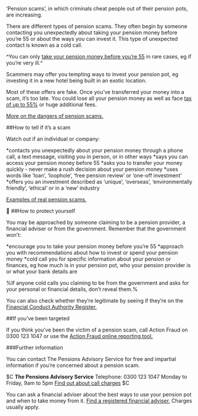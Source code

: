 ‘Pension scams’, in which criminals cheat people out of their pension pots, are increasing.

There are different types of pension scams. They often begin by someone contacting you unexpectedly about taking your pension money before you’re 55 or about the ways you can invest it. This type of unexpected contact is known as a cold call.

^You can only [take your pension money before you’re 55](/early-retirement-pension/personal-and-workplace-pensions) in rare cases, eg if you’re very ill.^

Scammers may offer you tempting ways to invest your pension pot, eg investing it in a new hotel being built in an exotic location.

Most of these offers are fake. Once you’ve transferred your money into a scam, it’s too late. You could lose all your pension money as well as face [tax of up to 55%](/tax-on-pension/higher-tax-on-unauthorised-payments) or huge additional fees.

[More on the dangers of pension scams.](http://www.thepensionsregulator.gov.uk/pension-scams.aspx)


##How to tell if it’s a scam

Watch out if an individual or company:

*contacts you unexpectedly about your pension money through a phone call, a text message, visiting you in person, or in other ways
*says you can access your pension money before 55
*asks you to transfer your money quickly - never make a rush decision about your pension money
*uses words like ‘loan’, ‘loophole’, ‘free pension review’ or ‘one-off investment’
*offers you an investment described as ‘unique’, ‘overseas’, ‘environmentally friendly’, ‘ethical’ or in a ‘new’ industry


[Examples of real pension scams.](http://www.pensionsadvisoryservice.org.uk/publications-files/uploads/pension-scam-booklet_7_page.pdf)





##How to protect yourself

You may be approached by someone claiming to be a pension provider, a financial adviser or from the government. Remember that the government won’t:

*encourage you to take your pension money before you’re 55
*approach you with recommendations about how to invest or spend your pension money
*cold call you for specific information about your pension or finances, eg how much is in your pension pot, who your pension provider is or what your bank details are

%If anyone cold calls you claiming to be from the government and asks for your personal or financial details, don’t reveal them.%

You can also check whether they’re legitimate by seeing if they’re on the [Financial Conduct Authority Register.](http://www.fca.org.uk/register)


##If you’ve been targeted


If you think you've been the victim of a pension scam, call Action Fraud on 0300 123 1047 or use the [Action Fraud online reporting tool.](http://www.actionfraud.police.uk/report-a-fraud-including-online-crime)

###Further information

You can contact The Pensions Advisory Service for free and impartial information if you’re
concerned about a pension scam.

$C
**The Pensions Advisory Service**
Telephone: 0300 123 1047
Monday to Friday, 9am to 5pm
[Find out about call charges](/call-charges)
$C

You can ask a financial adviser about the best ways to use your pension pot and when to take money from it. [Find a registered financial adviser.](http://www.fsa.gov.uk/register/home.do) Charges usually apply.
